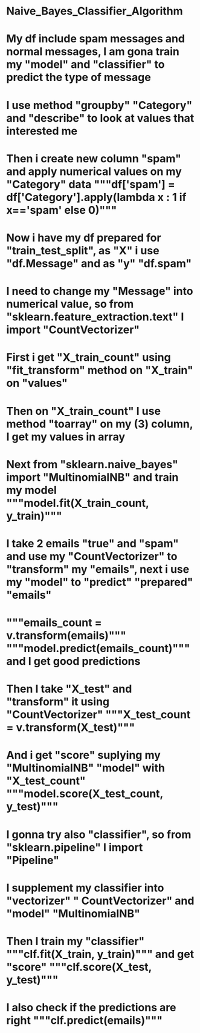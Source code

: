 # Naive_Bayes_Classifier_Algorithm
# My df include spam messages and normal messages, I am gona train my "model" and "classifier" to predict the type of message
# I use method "groupby" "Category" and "describe" to look at values that interested me
# Then i create new column "spam" and apply numerical values on my "Category" data """df['spam'] = df['Category'].apply(lambda x : 1 if x=='spam' else 0)"""
# Now i have my df prepared for "train_test_split", as "X" i use "df.Message" and as "y" "df.spam"
# I need to change my "Message" into numerical value, so from "sklearn.feature_extraction.text" I import "CountVectorizer"
# First i get "X_train_count" using "fit_transform" method on "X_train" on "values"
# Then on "X_train_count" I use method "toarray" on my (3) column, I get my values in array
# Next from "sklearn.naive_bayes" import "MultinomialNB" and train my model """model.fit(X_train_count, y_train)"""
# I take 2 emails "true" and "spam" and use my "CountVectorizer" to "transform" my "emails", next i use my "model" to "predict" "prepared" "emails"
# """emails_count = v.transform(emails)""" """model.predict(emails_count)""" and I get good predictions
# Then I take "X_test" and "transform" it using "CountVectorizer" """X_test_count = v.transform(X_test)""" 
# And i get "score" suplying my "MultinomialNB" "model" with "X_test_count" """model.score(X_test_count, y_test)"""
# I gonna try also "classifier", so from "sklearn.pipeline" I import "Pipeline"
# I supplement my classifier into "vectorizer" " CountVectorizer" and "model" "MultinomialNB"
# Then I train my "classifier" """clf.fit(X_train, y_train)""" and get "score" """clf.score(X_test, y_test)"""
# I also check if the predictions are right """clf.predict(emails)"""

